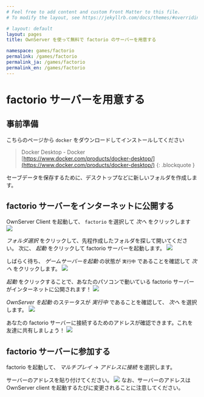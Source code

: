 ```yaml
---
# Feel free to add content and custom Front Matter to this file.
# To modify the layout, see https://jekyllrb.com/docs/themes/#overriding-theme-defaults

# layout: default
layout: pages
title: OwnServer を使って無料で factorio のサーバーを用意する

namespace: games/factorio
permalink: /games/factorio
permalink_ja: /games/factorio
permalink_en: /games/factorio
---
```


# factorio サーバーを用意する
## 事前準備
こちらのページから `docker` をダウンロードしてインストールしてください

> Docker Desktop - Docker  
> [https://www.docker.com/products/docker-desktop/](https://www.docker.com/products/docker-desktop/)
{: .blockquote }

セーブデータを保存するために、デスクトップなどに新しいフォルダを作成します。  


## factorio サーバーをインターネットに公開する
OwnServer Client を起動して、 `factorio` を選択して *次へ* をクリックします
![](/img/factorio/step_selectgame.png)

*フォルダ選択* をクリックして、先程作成したフォルダを探して開いてください。
次に、 *起動* をクリックして factorio サーバーを起動します。
![](/img/factorio/step_confgame_start.png)

しばらく待ち、 *ゲームサーバーを起動* の状態が `実行中` であることを確認して *次へ* をクリックします。
![](/img/factorio/step_confgame_next.png)

*起動* をクリックすることで、あなたのパソコンで動いている factorio サーバーがインターネットに公開されます！
![](/img/factorio/step_tunnel_start.png)

*OwnServer を起動* のステータスが *実行中* であることを確認して、 *次へ* を選択します。
![](/img/factorio/step_tunnel_next.png)

あなたの factorio サーバーに接続するためのアドレスが確認できます。これを友達に共有しましょう！
![](/img/factorio/step_monitor.png)

## factorio サーバーに参加する
factorio を起動して、 *マルチプレイ* -> *アドレスに接続* を選択します。

サーバーのアドレスを貼り付けてください。
![](/img/factorio/step_ingame.png)
なお、サーバーのアドレスは OwnServer client を起動するたびに変更されることに注意してください。
